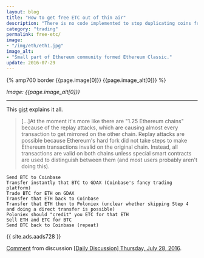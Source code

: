 ```yaml
---
layout: blog
title: "How to get free ETC out of thin air"
description: "There is no code implemented to stop duplicating coins from one chain to another. Free money!"
category: "trading"
permalink: free-etc/
image:
- "/img/eth/eth1.jpg"
image_alt:
- "Small part of Ethereum community formed Ethereum Classic."
update: 2016-07-29
---
```


{% amp700 border {{page.image[0]}} {{page.image_alt[0]}} %}

_Image: {{page.image_alt[0]}}_

________________________

This [gist](https://gist.github.com/taoeffect/c910ebb16d9f6d248e9f1f3c6e10b1b8) explains it all.

> [...]At the moment it's more like there are "1.25 Ethereum chains" because of the replay attacks, which are causing almost every transaction to get mirrored on the other chain. Replay attacks are possible because Ethereum's hard fork did not take steps to make Ethereum transactions invalid on the original chain. Instead, all transactions are valid on both chains unless special smart contracts are used to distinguish between them (and most users probably aren't doing this).


```
Send BTC to Coinbase
Transfer instantly that BTC to GDAX (Coinbase's fancy trading platform)
Trade BTC for ETH on GDAX
Transfer that ETH back to Coinbase
Transfer that ETH then to Poloniex (unclear whether skipping Step 4 and doing a direct transfer is possible)
Poloniex should "credit" you ETC for that ETH
Sell ETH and ETC for BTC
Send BTC back to Coinbase (repeat)
```

{{ site.ads.aads728 }}

<div class="reddit-embed" data-embed-media="www.redditmedia.com" data-embed-parent="false" data-embed-live="false" data-embed-uuid="702e8fcc-1caa-477e-9725-9b2f7645c5d3" data-embed-created="2016-07-29T04:24:40.540Z"><a href="https://www.reddit.com/r/BitcoinMarkets/comments/4uysor/daily_discussion_thursday_july_28_2016/d5v9dc5">Comment</a> from discussion <a href="https://www.reddit.com/r/BitcoinMarkets/comments/4uysor/daily_discussion_thursday_july_28_2016/">[Daily Discussion] Thursday, July 28, 2016</a>.</div><script async src="https://www.redditstatic.com/comment-embed.js"></script>
